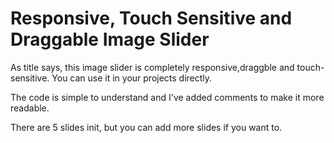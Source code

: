 # Responsive, Touch Sensitive and Draggable Image Slider

As title says, this image slider is completely responsive,draggble and touch-sensitive. You can use it in your projects directly. <br>

The code is simple to understand and I've added comments to make it more readable.<br>

There are 5 slides init, but you can add more slides if you want to.
